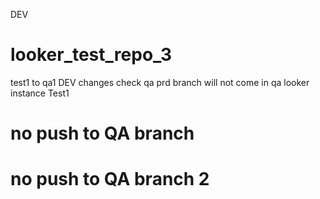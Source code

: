 DEV
# looker_test_repo_3
test1 to qa1
DEV changes check qa prd branch will not come in qa looker instance
Test1
# no push to QA branch
# no push to QA branch 2
